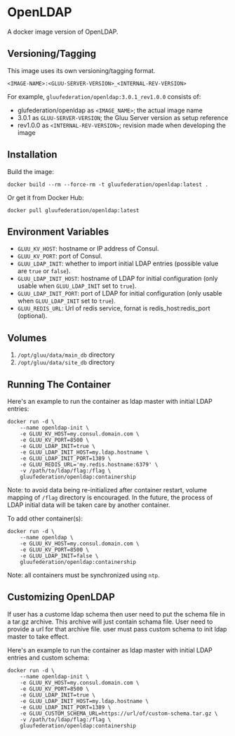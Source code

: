 # OpenLDAP

A docker image version of OpenLDAP.

## Versioning/Tagging

This image uses its own versioning/tagging format.

    <IMAGE-NAME>:<GLUU-SERVER-VERSION>_<INTERNAL-REV-VERSION>

For example, `gluufederation/openldap:3.0.1_rev1.0.0` consists of:

- glufederation/openldap as `<IMAGE_NAME>`; the actual image name
- 3.0.1 as `GLUU-SERVER-VERSION`; the Gluu Server version as setup reference
- rev1.0.0 as `<INTERNAL-REV-VERSION>`; revision made when developing the image

## Installation

Build the image:

```
docker build --rm --force-rm -t gluufederation/openldap:latest .
```

Or get it from Docker Hub:

```
docker pull gluufederation/openldap:latest
```

## Environment Variables

- `GLUU_KV_HOST`: hostname or IP address of Consul.
- `GLUU_KV_PORT`: port of Consul.
- `GLUU_LDAP_INIT`: whether to import initial LDAP entries (possible value are `true` or `false`).
- `GLUU_LDAP_INIT_HOST`: hostname of LDAP for initial configuration (only usable when `GLUU_LDAP_INIT` set to `true`).
- `GLUU_LDAP_INIT_PORT`: port of LDAP for initial configuration (only usable when `GLUU_LDAP_INIT` set to `true`).
- `GLUU_REDIS_URL`: Url of redis service, fornat is redis_host:redis_port (optional).

## Volumes

1. `/opt/gluu/data/main_db` directory
2. `/opt/gluu/data/site_db` directory

## Running The Container

Here's an example to run the container as ldap master with initial LDAP entries:

```
docker run -d \
    --name openldap-init \
    -e GLUU_KV_HOST=my.consul.domain.com \
    -e GLUU_KV_PORT=8500 \
    -e GLUU_LDAP_INIT=true \
    -e GLUU_LDAP_INIT_HOST=my.ldap.hostname \
    -e GLUU_LDAP_INIT_PORT=1389 \
    -e GLUU_REDIS_URL='my.redis.hostname:6379' \
    -v /path/to/ldap/flag:/flag \
    gluufederation/openldap:containership
```

Note: to avoid data being re-initialized after container restart, volume mapping of `/flag` directory is encouraged. In the future, the process of LDAP initial data will be taken care by another container.

To add other container(s):

```
docker run -d \
    --name openldap \
    -e GLUU_KV_HOST=my.consul.domain.com \
    -e GLUU_KV_PORT=8500 \
    -e GLUU_LDAP_INIT=false \
    gluufederation/openldap:containership
```

Note: all containers must be synchronized using `ntp`.

## Customizing OpenLDAP

If user has a custome ldap schema then user need to put the schema file in a tar.gz archive.
This archive will just contain schama file. User need to provide a url for that archive file.
user must pass custom schema to init ldap master to take effect.

Here's an example to run the container as ldap master with initial LDAP entries and custom schema:

```
docker run -d \
    --name openldap-init \
    -e GLUU_KV_HOST=my.consul.domain.com \
    -e GLUU_KV_PORT=8500 \
    -e GLUU_LDAP_INIT=true \
    -e GLUU_LDAP_INIT_HOST=my.ldap.hostname \
    -e GLUU_LDAP_INIT_PORT=1389 \
    -e GLUU_CUSTOM_SCHEMA_URL=https://url/of/custom-schema.tar.gz \
    -v /path/to/ldap/flag:/flag \
    gluufederation/openldap:containership
```
